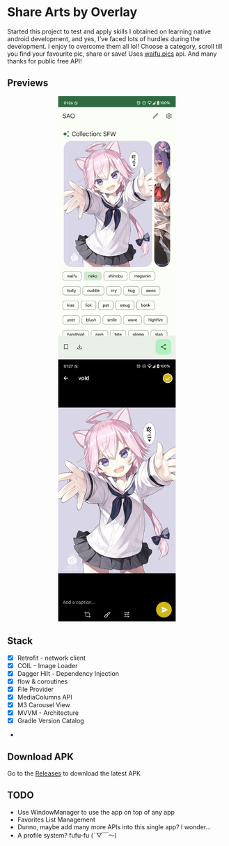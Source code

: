 # Share Arts by Overlay
Started this project to test and apply skills I obtained on learning native android development, and yes, I've faced lots of hurdles during the development. I enjoy to overcome them all lol!
Choose a category, scroll till you find your favourite pic, share or save! Uses [waifu.pics](https://waifu.pics/docs) api. And many thanks for public free API!

## Previews
<p align="center">
<img src="previews/ss (1).png" alt="home" width="270px" />
<img src="previews/ss (2).png" alt="sharing on telegram" width="270px" />
</p>

## Stack
- [x] Retrofit - network client
- [x] COIL - Image Loader
- [x] Dagger Hilt - Dependency Injection
- [x] flow & coroutines
- [x] File Provider
- [x] MediaColumns API
- [x] M3 Carousel View
- [x] MVVM - Architecture
- [x] Gradle Version Catalog
- 
## Download APK
Go to the [Releases](https://github.com/nijuyonkadesu/SAO/releases/tag/Release) to download the latest APK

## TODO
- Use WindowManager to use the app on top of any app
- Favorites List Management
- Dunno, maybe add many more APIs into this single app? I wonder...
- A profile system? fufu-fu (ˉ▽￣～)
